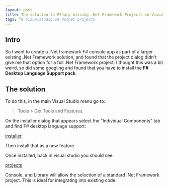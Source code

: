 ```yaml
---
layout: post
title: The solution to FSharp missing .Net Framework Projects in Visual Studio
tags: f# visualstudio c# dotnet projects
---
```


## Intro
So I went to create a .Net framework F# console app as part of a larger existing .Net Framework solution, and found that the project dialog didn't give me that option for a full .Net Framework project. I thought this was a bit weird, so did some googling and found that you have to install the **F# Desktop Language Support pack**.

## The solution
To do this, in the main Visual Studio menu go to:

 > Tools > Get Tools and Features.

On the installer dialog that appears select the "Individual Components" tab and find F# desktop language support:

[installer](/images/FSharpInstall/FSharpInstaller.png)

Then install that as a new feature.

Once installed, back in visual studio you should see:

[projects](/images/FSharpInstall/FSharpProjects.png)

Console, and Library will allow the selection of a standard .Net Framework project. This is ideal for integrating into existing code.










